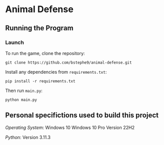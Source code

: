 # Animal Defense

## Running the Program

### Launch

To run the game, clone the repository:

`git clone https://github.com/bstephe9/animal-defense.git`

Install any dependencies from `requirements.txt`:

`pip install -r requirements.txt`

Then run `main.py`:

`python main.py`

## Personal specifictions used to build this project

*Operating System*: Windows 10 Windows 10 Pro Version 22H2

*Python*: Version 3.11.3
